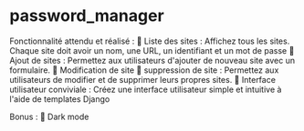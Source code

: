 # password_manager

Fonctionnalité attendu et réalisé : 
	Liste des sites : Affichez tous les sites. Chaque site doit avoir un nom, une URL, un identifiant et un mot de passe
	Ajout de sites : Permettez aux utilisateurs d'ajouter de nouveau site avec un formulaire.
	Modification de site
	suppression de site : Permettez aux utilisateurs de modifier et de supprimer leurs propres sites.
	Interface utilisateur conviviale : Créez une interface utilisateur simple et intuitive à l'aide de templates Django

Bonus : 
	Dark mode
